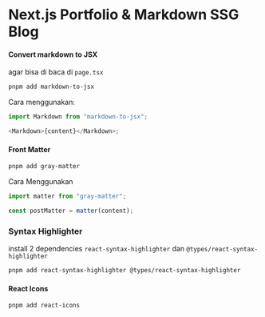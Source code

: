 # Next.js Portfolio & Markdown SSG Blog

#### Convert markdown to JSX

agar bisa di baca di `page.tsx`

```bash
pnpm add markdown-to-jsx
```

Cara menggunakan:

```js
import Markdown from "markdown-to-jsx";

<Markdown>{content}</Markdown>;
```

#### Front Matter

```bash
pnpm add gray-matter
```

Cara Menggunakan

```js
import matter from "gray-matter";

const postMatter = matter(content);
```

### Syntax Highlighter

install 2 dependencies `react-syntax-highlighter` dan `@types/react-syntax-highlighter`

```bash
pnpm add react-syntax-highlighter @types/react-syntax-highlighter
```

#### React Icons

```bash
pnpm add react-icons
```
